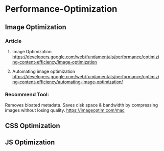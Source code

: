 # Performance-Optimization

## Image Optimization 

### Article 

1. Image Optimization
https://developers.google.com/web/fundamentals/performance/optimizing-content-efficiency/image-optimization

2. Automating image optimization
https://developers.google.com/web/fundamentals/performance/optimizing-content-efficiency/automating-image-optimization/

### Recommend Tool:

Removes bloated metadata. Saves disk space & bandwidth by compressing images without losing quality.
https://imageoptim.com/mac

## CSS Optimization 



## JS Optimization

